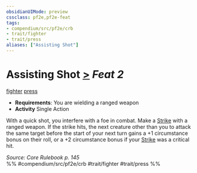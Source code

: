 ```yaml
---
obsidianUIMode: preview
cssclass: pf2e,pf2e-feat
tags:
- compendium/src/pf2e/crb
- trait/fighter
- trait/press
aliases: ["Assisting Shot"]
---
```

# Assisting Shot  [>](chapter-9-playing-the-game.md#Actions "Single Action") *Feat 2*  
[fighter](Reference/Rules/Traits/fighter.md "Fighter Class Trait")  [press](press.md "Press Combat Trait")  

- **Requirements**: You are wielding a ranged weapon
- **Activity** Single Action

With a quick shot, you interfere with a foe in combat. Make a [Strike](strike.md) with a ranged weapon. If the strike hits, the next creature other than you to attack the same target before the start of your next turn gains a +1 circumstance bonus on their roll, or a +2 circumstance bonus if your [Strike](strike.md) was a critical hit.

*Source: Core Rulebook p. 145*  
%% #compendium/src/pf2e/crb #trait/fighter #trait/press %%